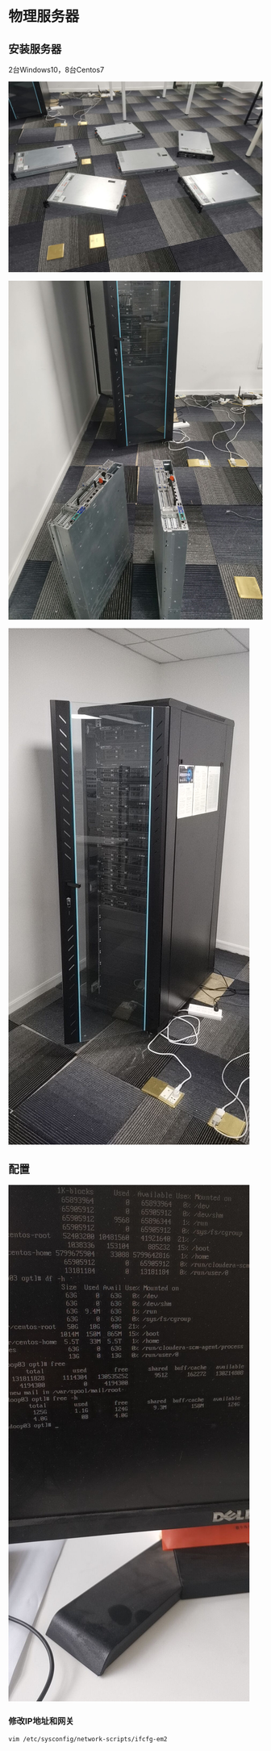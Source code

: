 # 物理服务器

## 安装服务器

2台Windows10，8台Centos7

![img](images/51AF6A880A3495AB99B08FB63AF8A32A.jpg)

![img](images/343354EF24464CD9892A7FE88A5B8FB1.jpg)

![img](images/57A653D4EAB272540EF18EF5DFB4C016.jpg)

## 配置

![img](images/1CCED234C52E62278CE9C37F2494702E.jpg)



### 修改IP地址和网关

```
vim /etc/sysconfig/network-scripts/ifcfg-em2
```





